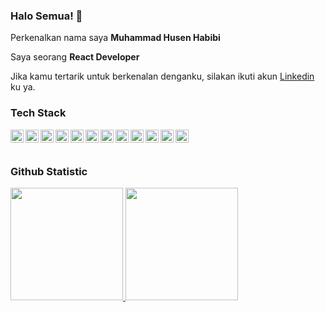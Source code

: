 ### Halo Semua! 👋

<!--
**SenbiDev/SenbiDev** is a ✨ _special_ ✨ repository because its `README.md` (this file) appears on your GitHub profile.

Here are some ideas to get you started:

- 🔭 I’m currently working on ...
- 🌱 I’m currently learning ...
- 👯 I’m looking to collaborate on ...
- 🤔 I’m looking for help with ...
- 💬 Ask me about ...
- 📫 How to reach me: ...
- 😄 Pronouns: ...
- ⚡ Fun fact: ...
-->

Perkenalkan nama saya **Muhammad Husen Habibi**

Saya seorang **React Developer**

Jika kamu tertarik untuk berkenalan denganku, silakan ikuti akun [Linkedin](https://www.linkedin.com/in/senbidev/) ku ya.

### Tech Stack
  <a href="#"><img align="left" alt="JavaScript" title="JavaScript" width="21px" src="https://upload.wikimedia.org/wikipedia/commons/9/99/Unofficial_JavaScript_logo_2.svg" /></a>
  <a href="https://www.typescriptlang.org/"><img align="left" alt="TypeScript" title="TypeScript" width="21px" src="https://upload.wikimedia.org/wikipedia/commons/thumb/f/f5/Typescript.svg/64px-Typescript.svg.png" /></a>
  <a href="https://www.java.com/en/"><img align="left" alt="Java" title="Java" width="21px" src="https://www.shareicon.net/data/256x256/2016/09/23/833700_windows_512x512.png" /></a>
    <a href="https://kotlinlang.org/"><img align="left" alt="Kotlin" title="Kotlin" width="21px" src="https://raw.githubusercontent.com/gilbarbara/logos/master/logos/kotlin-icon.svg" /></a>
  <a href="https://en.cppreference.com/w/"><img align="left" alt="C++" title="C++" width="21px" src="https://upload.wikimedia.org/wikipedia/commons/thumb/1/18/ISO_C%2B%2B_Logo.svg/120px-ISO_C%2B%2B_Logo.svg.png" /></a>
  <a href="https://reactjs.org/"><img align="left" alt="React" title="React" width="21px" src="https://cdn.worldvectorlogo.com/logos/react-2.svg" /></a>
  <a href="https://reactnative.dev/"><img align="left" alt="React Native" title="React Native" width="21px" src="https://cdn.worldvectorlogo.com/logos/react-2.svg" /></a>
  <a href="https://nextjs.org/"><img align="left" alt="Next" title="Next (React SSR Framework)" width="21px" src="https://iconape.com/wp-content/files/gm/82643/svg/next-js.svg" /></a>
    <a href="https://next-auth.js.org/"><img align="left" alt="NextAuth" title="NextAuth" width="21px" src="https://next-auth.js.org/img/logo/logo-sm.png" /></a>
    <a href="https://mui.com/"><img align="left" alt="Material UI" title="Material UI" width="21px" src="https://mui.com/static/logo.png" /></a>
    <a href="https://tailwindcss.com/"><img align="left" alt="Tailwind CSS" title="Tailwind CSS" width="21px" src="https://upload.wikimedia.org/wikipedia/commons/thumb/d/d5/Tailwind_CSS_Logo.svg/2048px-Tailwind_CSS_Logo.svg.png" /></a>
    <a href="https://reactnativepaper.com/"><img align="left" alt="React Native Paper" title="React Native Paper" width="21px" src="https://pbs.twimg.com/profile_images/1197491571849084933/HAwtsa-i_400x400.jpg" /></a>
  <br>
  <br>

### Github Statistic
<p align="left">
<a href="https://github.com/SenbiDev">
  <img height="180em" src="https://github-readme-stats-eight-theta.vercel.app/api?username=SenbiDev&show_icons=true&theme=algolia&include_all_commits=true&count_private=true"/>
  <img height="180em" src="https://github-readme-stats-eight-theta.vercel.app/api/top-langs/?username=SenbiDev&layout=compact&langs_count=8&theme=algolia"/>
</a>
</p>


